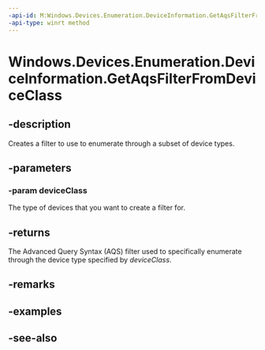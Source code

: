 ----api-id: M:Windows.Devices.Enumeration.DeviceInformation.GetAqsFilterFromDeviceClass(Windows.Devices.Enumeration.DeviceClass)
-api-type: winrt method
---<!-- Method syntaxpublic string GetAqsFilterFromDeviceClass(Windows.Devices.Enumeration.DeviceClass deviceClass)--># Windows.Devices.Enumeration.DeviceInformation.GetAqsFilterFromDeviceClass## -descriptionCreates a filter to use to enumerate through a subset of device types.## -parameters### -param deviceClassThe type of devices that you want to create a filter for.## -returnsThe Advanced Query Syntax (AQS) filter used to specifically enumerate through the device type specified by *deviceClass*.## -remarks## -examples## -see-also